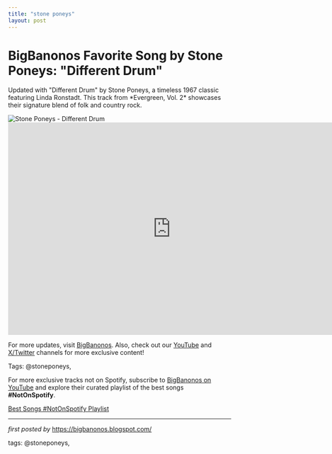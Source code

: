```yaml
---
title: "stone poneys"
layout: post
---
```

<!-- Title of the Post -->
<h1 >BigBanonos Favorite Song by Stone Poneys: "Different Drum"</h1> <!-- Introductory Text -->
<p >Updated with "Different Drum" by Stone Poneys, a timeless 1967 classic featuring Linda Ronstadt. This track from *Evergreen, Vol. 2* showcases their signature blend of folk and country rock.</p> <!-- Featured Image -->
<div > <img src="https://americansongwriter.com/wp-content/uploads/2019/08/R-2222895-1270816874.jpeg.jpg" alt="Stone Poneys - Different Drum" />
</div> <!-- YouTube Video Embed -->
<div > <iframe width="733" height="480" src="https://www.youtube.com/embed/w9qsDgA1q8Y" title="Different Drum" frameborder="0" allow="accelerometer; autoplay; clipboard-write; encrypted-media; gyroscope; picture-in-picture; web-share" referrerpolicy="strict-origin-when-cross-origin" allowfullscreen></iframe>
</div> <!-- Footer Links -->
<div > <p>For more updates, visit <a href="https://bigbanonos.blogspot.com/" target="_blank">BigBanonos</a>. Also, check out our <a href="https://www.youtube.com/@BigBanonos" target="_blank">YouTube</a> and <a href="https://x.com/bigbanonos" target="_blank">X/Twitter</a> channels for more exclusive content!</p>
</div> <!-- Tags -->
<p >Tags: @stoneponeys,</p>


<!--Subscribe and Playlist Links-->
<div>
    <p>For more exclusive tracks not on Spotify, subscribe to <a href="https://www.youtube.com/@BigBanonos" target="_blank">BigBanonos on YouTube</a> and explore their curated playlist of the best songs <strong>#NotOnSpotify</strong>.</p>
    <p><a href="https://www.youtube.com/playlist?list=PLtuNtuTatqI0kFahUCbtbfenC_ET5O_tr" target="_blank">Best Songs #NotOnSpotify Playlist<br /></a></p></div>

<hr />

<p><em>first posted by</em> <a href="https://bigbanonos.blogspot.com/" rel="noopener" target="_new">https://bigbanonos.blogspot.com/</a></p>

<p>tags: @stoneponeys,</p>
